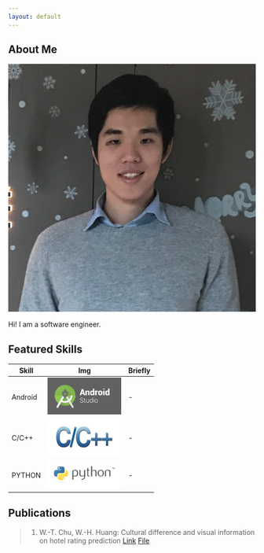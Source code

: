 ```yaml
---
layout: default
---
```


## About Me

<img class="profile-picture" src="OwnSticky.jpeg">

Hi! I am a software engineer.



## Featured Skills

Skill | Img | Briefly
-----|-------|--------
Android | <img src="android-studio-logo.png" style="width:150px;height:75px;"/>  | -
C/C++ | <img src="C and C++.jpg" style="width:150px;height:75px;"/>| -
PYTHON | <img src="python-logo.png" style="width:150px;height:60px;"/> | -

## Publications

> 1. W.-T. Chu, W.-H. Huang: Cultural difference and visual information on hotel rating prediction [Link](https://link.springer.com/article/10.1007/s11280-016-0404-2) [File](https://github.com/henry0726/henry0726.github.io/raw/master/World_Wide_Web_Journal.pdf)
